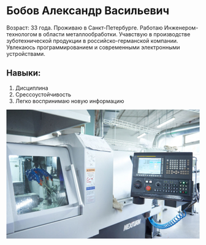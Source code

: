 # Бобов Александр Васильевич
  Возраст:  33 года. Проживаю в Санкт-Петербурге. Работаю Инженером-технологом в области металлообработки. 
Учавствую в производстве зуботехнической продукции в российско-германской компании. Увлекаюсь программированием и современными электронными устройствами.
	
## Навыки:
1. Дисциплина
1. Срессоустойчивость
1. Легко воспринимаю новую информацию

![Photo](img/about.jpg) 


